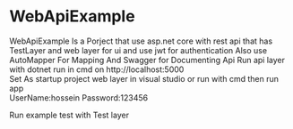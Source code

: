 # WebApiExample
WebApiExample Is a Porject that use asp.net core with rest api that has TestLayer and web layer for ui and use jwt for authentication                                               Also use AutoMapper For Mapping And Swagger for Documenting Api 
Run api layer with dotnet run in cmd on http://localhost:5000                                                                                                                       
Set As startup project web layer in visual studio or run with cmd then run app                                                                                                     
UserName:hossein Password:123456

Run example test with Test layer
